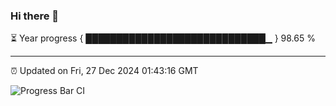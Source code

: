 ### Hi there 👋

⏳ Year progress { █████████████████████████████▁ } 98.65 %

---

⏰ Updated on Fri, 27 Dec 2024 01:43:16 GMT

![Progress Bar CI](https://github.com/ZhaoGui/ZhaoGui/workflows/Progress%20Bar%20CI/badge.svg)
